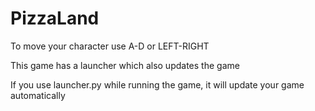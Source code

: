 # PizzaLand

To move your character use A-D or LEFT-RIGHT

This game has a launcher which also updates the game

If you use launcher.py while running the game, it will update your game automatically
